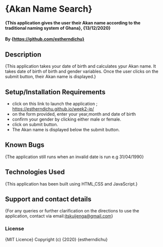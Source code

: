 # {Akan Name Search}
#### {This application gives the user their Akan name according to the traditional naming system of Ghana}, {13/12/2020}
#### By {https://github.com/estherndichu}
## Description
{This application takes your date of birth and calculates  ypur Akan name. It takes date of birth of birth and gender variables. Once the user clicks on the submit button, their Akan name is displayed.}
## Setup/Installation Requirements
* click on this link to launch the application ; https://estherndichu.github.io/week2-ip/
* on the form provided, enter your year,month and date of birth
* confirm your gender by clicking either male or female.
* click on submit button.
* The Akan name is displayed below the submit button.
## Known Bugs
{The application still runs when an invalid date is run e.g 31/04/1990}
## Technologies Used
{This application has been built using HTML,CSS and JavaScript.}
## Support and contact details
{For any queries or further clarification on the directions to use the application, contact via email:itskuijenga@gmail.com}
### License
{MIT Licence}
Copyright (c) {2020} {estherndichu}
  